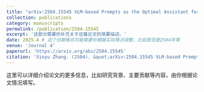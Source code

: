 ```yaml
---
title: "arXiv:2504.15545 VLM-based Prompts as the Optimal Assistant for Unpaired Histopathology Virtual Staining"
collection: publications
category: manuscripts
permalink: /publication/2504-15545
excerpt: '这部分需要你补充关于这篇论文的简要描述。'
date: 2025-4 # 这个日期格式可能需要你根据实际情况调整，比如是否是2504年等
venue: 'Journal 4'
paperurl: 'https://arxiv.org/abs/2504.15545'
citation: 'Xinyu Zhang. (2504). &quot;arXiv:2504.15545 VLM-based Prompts as the Optimal Assistant for Unpaired Histopathology Virtual Staining.&quot; <i>arXiv</i>.'
---
```

这里可以详细介绍论文的更多信息，比如研究背景、主要贡献等内容，由你根据论文情况填写。
